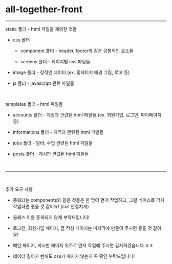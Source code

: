 # all-together-front

---

static 폴더 - html 파일을 제외한 것들

- css 폴더

    - component 폴더 - header, footer와 같은 공통적인 요소들

    - screens 폴더 - 페이지별 css 파일들

- image 폴더 - 정적인 데이터 (ex. 홈페이지 배경 그림, 로고 등)

- js 폴더 - javascript 관련 파일들

<br>

templates 폴더 - html 파일들

- accounts 폴더 - 계정과 관련된 html 파일들 (ex. 회원가입, 로그인, 마이페이지 등)

- informations 폴더 - 지역과 관련된 html 파일들

- jobs 폴더 - 알바, 수업 관련된 html 파일들

- posts 폴더 - 게시판 관련된 html 파일들

<br>

---

<br>

추가 요구 사항

- 중복되는 components와 같은 것들은 한 명이 먼저 작업하고, 그걸 베이스로 각자 작업하면 좋을 것 같아요! (css 안겹치게)

- 클래스 이름 중복되지 않게 부탁드립니다!

- 로그인, 회원가입 페이지, 글 작성 페이지는 마지막에 만들어 주시면 좋을 것 같아요!

- 메인 페이지, 게시판 페이지 위주로 먼저 작업해 주시면 감사하겠습니다 ㅎㅎ

- 데이터 길이가 변해도 css가 깨지지 않는지 꼭 확인 부탁드립니다!